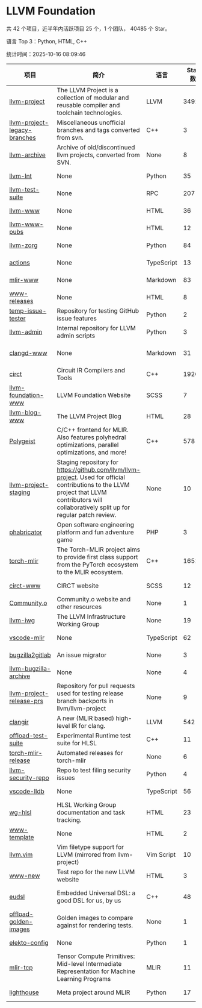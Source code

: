 # LLVM Foundation

共 42 个项目，近半年内活跃项目 25 个，1 个团队， 40485 个 Star。

语言 Top 3：Python, HTML, C++

统计时间：2025-10-16 08:09:46

| 项目 | 简介 | 语言 | Star 数 | 协议 | 创建时间 | 最后更新时间 | 最后提交时间 |
| --- | --- | --- | --- | --- | --- | --- | --- |
| [llvm-project](https://github.com/llvm/llvm-project) | The LLVM Project is a collection of modular and reusable compiler and toolchain technologies. | LLVM | 34912 | Other | 2016-12-07 | 2025-10-16 | 2025-10-16 |
| [llvm-project-legacy-branches](https://github.com/llvm/llvm-project-legacy-branches) | Miscellaneous unofficial branches and tags converted from svn. | C++ | 3 | - | 2019-01-09 | 2025-10-04 | 2019-05-14 |
| [llvm-archive](https://github.com/llvm/llvm-archive) | Archive of old/discontinued llvm projects, converted from SVN. | None | 8 | - | 2019-01-09 | 2025-10-04 | 2021-02-09 |
| [llvm-lnt](https://github.com/llvm/llvm-lnt) | None | Python | 35 | Other | 2019-01-09 | 2025-10-15 | 2025-10-15 |
| [llvm-test-suite](https://github.com/llvm/llvm-test-suite) | None | RPC | 207 | Other | 2019-01-09 | 2025-10-12 | 2025-10-07 |
| [llvm-www](https://github.com/llvm/llvm-www) | None | HTML | 36 | Other | 2019-01-09 | 2025-10-08 | 2025-10-08 |
| [llvm-www-pubs](https://github.com/llvm/llvm-www-pubs) | None | HTML | 12 | - | 2019-01-09 | 2025-05-18 | 2021-01-28 |
| [llvm-zorg](https://github.com/llvm/llvm-zorg) | None | Python | 84 | Other | 2019-01-09 | 2025-10-14 | 2025-10-14 |
| [actions](https://github.com/llvm/actions) | None | TypeScript | 13 | Other | 2019-11-18 | 2025-04-18 | 2024-08-08 |
| [mlir-www](https://github.com/llvm/mlir-www) | None | Markdown | 83 | - | 2019-12-09 | 2025-09-26 | 2025-10-16 |
| [www-releases](https://github.com/llvm/www-releases) | None | HTML | 8 | - | 2020-01-09 | 2025-10-15 | 2025-09-24 |
| [temp-issue-tester](https://github.com/llvm/temp-issue-tester) | Repository for testing GitHub issue features | Python | 2 | - | 2020-02-01 | 2024-07-30 | 2024-02-03 |
| [llvm-admin](https://github.com/llvm/llvm-admin) | Internal repository for LLVM admin scripts | Python | 3 | - | 2020-02-06 | 2025-10-04 | 2024-04-08 |
| [clangd-www](https://github.com/llvm/clangd-www) | None | Markdown | 31 | Apache License 2.0 | 2020-02-12 | 2025-10-13 | 2025-10-13 |
| [circt](https://github.com/llvm/circt) | Circuit IR Compilers and Tools | C++ | 1926 | Other | 2020-03-05 | 2025-10-16 | 2025-10-16 |
| [llvm-foundation-www](https://github.com/llvm/llvm-foundation-www) | LLVM Foundation Website | SCSS | 7 | - | 2020-04-03 | 2025-04-04 | 2024-08-18 |
| [llvm-blog-www](https://github.com/llvm/llvm-blog-www) | The LLVM Project Blog | HTML | 28 | - | 2020-06-19 | 2025-10-06 | 2025-10-06 |
| [Polygeist](https://github.com/llvm/Polygeist) | C/C++ frontend for MLIR. Also features polyhedral optimizations, parallel optimizations, and more! | C++ | 578 | Other | 2020-07-08 | 2025-10-14 | 2025-06-19 |
| [llvm-project-staging](https://github.com/llvm/llvm-project-staging) | Staging repository for https://github.com/llvm/llvm-project. Used for official contributions to the LLVM project that LLVM contributors will collaboratively split up for regular patch review. | None | 10 | Other | 2020-07-09 | 2024-07-30 | 2021-08-24 |
| [phabricator](https://github.com/llvm/phabricator) | Open software engineering platform and fun adventure game | PHP | 3 | Apache License 2.0 | 2020-07-28 | 2025-10-04 | 2021-10-07 |
| [torch-mlir](https://github.com/llvm/torch-mlir) | The Torch-MLIR project aims to provide first class support from the PyTorch ecosystem to the MLIR ecosystem. | C++ | 1651 | Other | 2020-07-30 | 2025-10-16 | 2025-10-10 |
| [circt-www](https://github.com/llvm/circt-www) | CIRCT website | SCSS | 12 | - | 2021-01-08 | 2025-10-11 | 2025-10-16 |
| [Community.o](https://github.com/llvm/Community.o) | Community.o website and other resources | None | 1 | - | 2021-02-06 | 2024-07-30 | 2023-03-16 |
| [llvm-iwg](https://github.com/llvm/llvm-iwg) | The LLVM Infrastructure Working Group | None | 19 | Other | 2021-03-02 | 2025-07-06 | 2022-08-31 |
| [vscode-mlir](https://github.com/llvm/vscode-mlir) | None | TypeScript | 62 | Other | 2021-07-28 | 2025-07-08 | 2024-05-17 |
| [bugzilla2gitlab](https://github.com/llvm/bugzilla2gitlab) | An issue migrator | None | 3 | MIT License | 2021-10-10 | 2024-10-28 | 2022-01-17 |
| [llvm-bugzilla-archive](https://github.com/llvm/llvm-bugzilla-archive) | None | None | 4 | - | 2021-11-26 | 2023-03-28 | 2021-11-28 |
| [llvm-project-release-prs](https://github.com/llvm/llvm-project-release-prs) | Repository for pull requests used for testing release branch backports in llvm/llvm-project | None | 9 | Other | 2022-05-18 | 2024-07-30 | 2023-12-11 |
| [clangir](https://github.com/llvm/clangir) | A new (MLIR based) high-level IR for clang. | LLVM | 542 | Other | 2022-08-04 | 2025-10-15 | 2025-10-13 |
| [offload-test-suite](https://github.com/llvm/offload-test-suite) | Experimental Runtime test suite for HLSL | C++ | 11 | Other | 2023-12-04 | 2025-10-16 | 2025-10-16 |
| [torch-mlir-release](https://github.com/llvm/torch-mlir-release) | Automated releases for torch-mlir | None | 6 | - | 2024-02-01 | 2025-05-17 | 2025-09-01 |
| [llvm-security-repo](https://github.com/llvm/llvm-security-repo) | Repo to test filing security issues | Python | 4 | - | 2024-02-22 | 2025-10-01 | 2025-10-01 |
| [vscode-lldb](https://github.com/llvm/vscode-lldb) | None | TypeScript | 56 | Other | 2024-05-15 | 2025-10-15 | 2025-09-25 |
| [wg-hlsl](https://github.com/llvm/wg-hlsl) | HLSL Working Group documentation and task tracking. | HTML | 23 | Other | 2024-07-25 | 2025-10-15 | 2025-10-15 |
| [www-template](https://github.com/llvm/www-template) | None | HTML | 2 | MIT License | 2024-08-19 | 2025-04-14 | 2024-11-25 |
| [llvm.vim](https://github.com/llvm/llvm.vim) | Vim filetype support for LLVM (mirrored from llvm-project) | Vim Script | 10 | Other | 2024-08-24 | 2025-08-16 | 2025-04-24 |
| [www-new](https://github.com/llvm/www-new) | Test repo for the new LLVM website | HTML | 3 | - | 2024-09-05 | 2025-09-22 | 2025-09-22 |
| [eudsl](https://github.com/llvm/eudsl) | Embedded Universal DSL: a good DSL for us, by us | C++ | 48 | Apache License 2.0 | 2024-11-08 | 2025-10-16 | 2025-10-16 |
| [offload-golden-images](https://github.com/llvm/offload-golden-images) | Golden images to compare against for rendering tests. | None | 1 | Other | 2024-12-20 | 2025-09-15 | 2025-09-15 |
| [elekto-config](https://github.com/llvm/elekto-config) | None | Python | 1 | - | 2025-01-21 | 2025-06-18 | 2025-02-11 |
| [mlir-tcp](https://github.com/llvm/mlir-tcp) | Tensor Compute Primitives: Mid-level Intermediate Representation for Machine Learning Programs | MLIR | 11 | Other | 2025-01-29 | 2025-09-27 | 2025-06-10 |
| [lighthouse](https://github.com/llvm/lighthouse) | Meta project around MLIR | Python | 17 | Other | 2025-08-01 | 2025-10-08 | 2025-10-14 |

